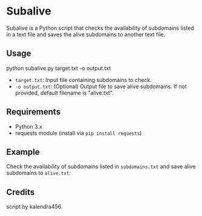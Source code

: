 # Subalive

Subalive is a Python script that checks the availability of subdomains listed in a text file and saves the alive subdomains to another text file.

## Usage

python subalive.py target.txt -o output.txt


- `target.txt`: Input file containing subdomains to check.
- `-o output.txt`: (Optional) Output file to save alive subdomains. If not provided, default filename is "alive.txt".

## Requirements

- Python 3.x
- requests module (install via `pip install requests`)

## Example

Check the availability of subdomains listed in `subdomains.txt` and save alive subdomains to `alive.txt`:

## Credits

script by kalendra456.
